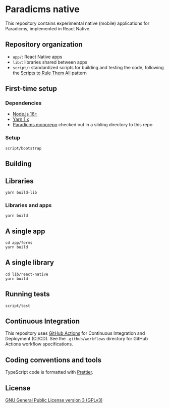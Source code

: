 # Paradicms native

This repository contains experimental native (mobile) applications for Paradicms, implemented in React Native.


## Repository organization

* `app/`: React Native apps
* `lib/`: libraries shared between apps
* `script/`: standardized scripts for building and testing the code, following the [Scripts to Rule Them All](https://github.com/github/scripts-to-rule-them-all) pattern


## First-time setup

### Dependencies

* [Node.js 16+](https://nodejs.org/en)
* [Yarn 1.x](https://classic.yarnpkg.com/lang/en/)
* [Paradicms monorepo](https://github.com/paradicms/paradicms) checked out in a sibling directory to this repo

### Setup

```
script/bootstrap
```


## Building

## Libraries

```
yarn build-lib
```

### Libraries and apps

```
yarn build
```

## A single app

```
cd app/forms
yarn build
```

## A single library

```
cd lib/react-native
yarn build
```


## Running tests

```
script/test
```


## Continuous Integration

This repository uses [GitHub Actions](https://github.com/features/actions) for Continuous Integration and Deployment (CI/CD). See the `.github/workflows` directory for GitHub Actions workflow specifications.


## Coding conventions and tools

TypeScript code is formatted with [Prettier](https://prettier.io/).


## License

[GNU General Public License version 3 (GPLv3)](https://www.gnu.org/licenses/gpl-3.0.en.html)
